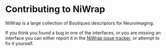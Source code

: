 # Contributing to NiWrap

NiWrap is a large collection of Boutiques descriptors for Neuroimaging.

If you think you found a bug in one of the interfaces, or you are missing an interface you can either report it in the [NiWrap issue tracker](https://github.com/childmindresearch/niwrap/issues), or attempt to fix it yourself.
